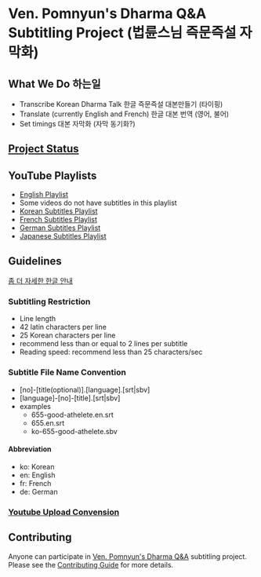 # Ven. Pomnyun's Dharma Q&amp;A Subtitling Project (법륜스님 즉문즉설 자막화)

## What We Do 하는일
* Transcribe Korean Dharma Talk  한글 즉문즉설 대본만들기 (타이핑)
* Translate (currently English and French) 한글 대본 번역 (영어, 불어)
* Set timings 대본 자막화 (자막 동기화?)

## [Project Status](PROJECTS.md)

## YouTube Playlists
* [English Playlist](https://www.youtube.com/playlist?list=PLZKHecEKSBgZZ_draQ8jwyqehn26yG2lM)
 * Some videos do not have subtitles in this playlist
* [Korean Subtitles Playlist](https://www.youtube.com/playlist?list=PLZKHecEKSBgYy9a435BdwNFfcmezqKHJo)
* [French Subtitles Playlist](https://www.youtube.com/playlist?list=PLZKHecEKSBgbHZibutScCyk78-Wamvkut)
* [German Subtitles Playlist](https://www.youtube.com/playlist?list=PLZKHecEKSBgbfPlwNdm3LiTFDVvkecd_V)
* [Japanese Subtitles Playlist](https://www.youtube.com/playlist?list=PLZKHecEKSBgZAN9E_KO6YHonyp_HWaO14)

## Guidelines

[좀 더 자세한 한글 안내](GUIDE.md)

### Subtitling Restriction
* Line length
 * 42 latin characters per line
 * 25 Korean characters per line
 * recommend less than or equal to 2 lines per subtitle
* Reading speed: recommend less than 25 characters/sec

### Subtitle File Name Convention
* [no]-[title(optional)].[language].[srt|sbv]
* [language]-[no]-[title].[srt|sbv]
* examples 
  * 655-good-athelete.en.srt
  * 655.en.srt
  * ko-655-good-athelete.sbv

#### Abbreviation
* ko: Korean
* en: English
* fr: French
* de: German

### [Youtube Upload Convension](YouTube.md)

## Contributing
Anyone can participate in [Ven. Pomnyun's Dharma Q&A](https://www.youtube.com/playlist?list=PLZKHecEKSBgZZ_draQ8jwyqehn26yG2lM) subtitling project. Please see the [Contributing Guide](CONTRIBUTING.md) for more details.
